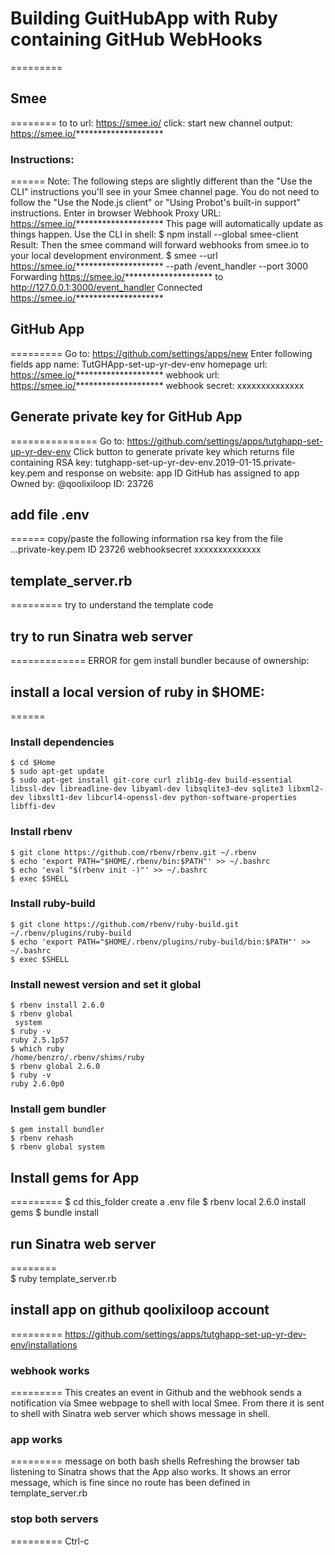 # Building GuitHubApp with Ruby containing GitHub WebHooks
=========

## Smee
========
to to url: 
   https://smee.io/
click: 
    start new channel
output: 
    https://smee.io/********************

### Instructions:
======
Note: 
    The following steps are slightly different than the "Use the CLI" instructions you'll see in your Smee channel page. You do not need to follow the "Use the Node.js client" or "Using Probot's built-in support" instructions.
Enter in browser Webhook Proxy URL:
    https://smee.io/********************
This page will automatically update as things happen.
Use the CLI in shell:
    $ npm install --global smee-client
Result:
Then the smee command will forward webhooks from smee.io to your local development environment.
    $ smee --url https://smee.io/******************** --path /event_handler --port 3000
    Forwarding https://smee.io/******************** to http://127.0.0.1:3000/event_handler
    Connected https://smee.io/********************

## GitHub App
=========
Go to:
    https://github.com/settings/apps/new
Enter following fields
app name: 
    TutGHApp-set-up-yr-dev-env
homepage url: 
    https://smee.io/********************
webhook url: 
    https://smee.io/********************
webhook secret: 
    xxxxxxxxxxxxxx

## Generate private key for GitHub App
===============
Go to:
    https://github.com/settings/apps/tutghapp-set-up-yr-dev-env
Click button to generate private key which returns
file containing RSA key: 
    tutghapp-set-up-yr-dev-env.2019-01-15.private-key.pem
and response on website: app ID GitHub has assigned to app
    Owned by: @qoolixiloop
    ID: 23726

## add file .env
======
copy/paste the following information 
rsa key 
    from the file ...private-key.pem
ID
    23726
webhooksecret
    xxxxxxxxxxxxxx

## template_server.rb
=========
try to understand the template code

## try to run Sinatra web server
=============
ERROR for gem install bundler because of ownership:

## install a local version of ruby in $HOME:
======
### Install dependencies    
    $ cd $Home
    $ sudo apt-get update 
    $ sudo apt-get install git-core curl zlib1g-dev build-essential libssl-dev libreadline-dev libyaml-dev libsqlite3-dev sqlite3 libxml2-dev libxslt1-dev libcurl4-openssl-dev python-software-properties libffi-dev
### Install rbenv
    $ git clone https://github.com/rbenv/rbenv.git ~/.rbenv
    $ echo 'export PATH="$HOME/.rbenv/bin:$PATH"' >> ~/.bashrc
    $ echo 'eval "$(rbenv init -)"' >> ~/.bashrc
    $ exec $SHELL
### Install ruby-build
    $ git clone https://github.com/rbenv/ruby-build.git ~/.rbenv/plugins/ruby-build
    $ echo 'export PATH="$HOME/.rbenv/plugins/ruby-build/bin:$PATH"' >> ~/.bashrc
    $ exec $SHELL
### Install newest version and set it global 
    $ rbenv install 2.6.0
    $ rbenv global 
     system
    $ ruby -v
    ruby 2.5.1p57
    $ which ruby
    /home/benzro/.rbenv/shims/ruby
    $ rbenv global 2.6.0
    $ ruby -v
    ruby 2.6.0p0
### Install gem bundler
    $ gem install bundler
    $ rbenv rehash
    $ rbenv global system

## Install gems for App
=========
    $ cd this_folder
create a .env file
    $ rbenv local 2.6.0
install gems
    $ bundle install

## run Sinatra web server
========    
    $ ruby template_server.rb

## install app on github qoolixiloop account
=========
    https://github.com/settings/apps/tutghapp-set-up-yr-dev-env/installations

### webhook works
=========
This creates an event in Github and the webhook sends a notification 
via Smee webpage to shell with local Smee. 
From there it is sent to shell with Sinatra web server which shows message in 
shell.

### app works
=========
message on both bash shells
Refreshing the browser tab listening to Sinatra shows that the App also works.
It shows an error message, which is fine since no route has been defined in
template_server.rb

### stop both servers
=========
    Ctrl-c
